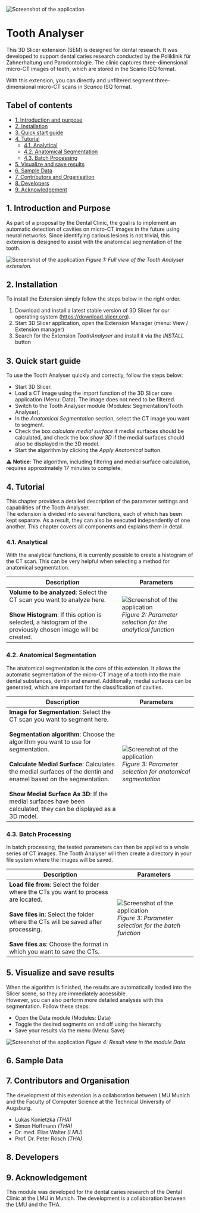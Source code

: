 ![Screenshot of the application](./Screenshots/Logo_ToothAnalyser.png)

# Tooth Analyser
This 3D Slicer extension (SEM) is designed for dental research. It was developed to support
dental caries research conducted by the Poliklinik für Zahnerhaltung und Parodontologie.
The clinic captures three-dimensional micro-CT images of teeth, which are stored in the Scanio ISQ format.

With this extension, you can directly and unfiltered segment three-dimensional micro-CT scans in *Scanco* ISQ format.

## Tabel of contents
- [1. Introduction and purpose](#1-introduction-and-purpose)
- [2. Installation](#2-installation)
- [3. Quick start guide](#3-quick-start-guide)
- [4. Tutorial](#4-tutorial)
  - [4.1. Analytical](#41-analytical)
  - [4.2. Anatomical Segmentation](#42-anatomical-segmentation)
  - [4.3. Batch Processing](#43-batch-processing)
- [5. Visualize and save results](#5-visualize-and-save-results)
- [6. Sample Data](#6-sample-data)
- [7. Contributors and Organisation](#7-contributors-and-organisation)
- [8. Developers](#8-developers)
- [9. Acknowledgement](#9-acknowledgement)

## 1. Introduction and Purpose
As part of a proposal by the Dental Clinic, the goal is to implement an automatic detection of cavities on
micro-CT images in the future using neural networks. Since identifying carious lesions is not trivial, this
extension is designed to assist with the anatomical segmentation of the tooth.


![Screenshot of the application](./Screenshots/slicerFullView.png)
*Figure 1: Full view of the Tooth Analyser extension.*

## 2. Installation
To install the Extension simply follow the steps below in the right order.
1. Download and install a latest stable version of 3D Slicer for our operating system (https://download.slicer.org).
2. Start 3D Slicer application, open the Extension Manager (menu: View / Extension manager)
3. Search for the Extension _ToothAnalyser_ and install it via the _INSTALL_ button

## 3. Quick start guide
To use the Tooth Analyser quickly and correctly, follow the steps below:

- Start 3D Slicer.  
- Load a CT image using the import function of the 3D Slicer core application (Menu: Data). The image does not need to be filtered.  
- Switch to the Tooth Analyser module (Modules: Segmentation/Tooth Analyser).  
- In the _Anatomical Segmentation_ section, select the CT image you want to segment.  
- Check the box _calculate medial surface_ if medial surfaces should be calculated, and check the box _show 3D_ if the medial surfaces should also be displayed in the 3D model.  
- Start the algorithm by clicking the _Apply Anatomical_ button.

⚠️ **Notice**: The algorithm, including filtering and medial surface calculation, requires approximately 17 minutes to complete.

## 4. Tutorial
This chapter provides a detailed description of the parameter settings and capabilities of the Tooth Analyser.  
The extension is divided into several functions, each of which has been kept separate. As a result, they can also
be executed independently of one another. This chapter covers all components and explains them in detail.

### 4.1. Analytical
With the analytical functions, it is currently possible to create a histogram of the CT scan. This can be very
helpful when selecting a method for anatomical segmentation.

| Description                                                                                                                                                                                 | Parameters                                                                                                                                   |
|----------------------------------------------------------------------------------------------------------------------------------------------------------------------------------|----------------------------------------------------------------------------------------------------------------------------------------------|
| **Volume to be analyzed**: Select the CT scan you want to analyze here.<br/><br/>**Show Histogram**: If this option is selected, a histogram of the previously chosen image will be created. | ![Screenshot of the application](./Screenshots/slicerAnalyticsParameter.png)<br/>*Figure 2: Parameter selection for the analytical function* |


### 4.2. Anatomical Segmentation
The anatomical segmentation is the core of this extension. It allows the automatic segmentation of the
micro-CT image of a tooth into the main dental substances, dentin and enamel. Additionally, medial surfaces can
be generated, which are important for the classification of cavities.

| Description                                                                                                                                                                                                                                                                                                                                                                                                                 | Parameters                                                                                                                              |
|------------------------------------------------------------------------------------------------------------------------------------------------------------------------------------------------------------------------------------------------------------------------------------------------------------------------------------------------------------------------------------------------------------------------------|-----------------------------------------------------------------------------------------------------------------------------------------|
| **Image for Segmentation**: Select the CT scan you want to segment here.<br/><br/> **Segmentation algorithm**: Choose the algorithm you want to use for segmentation.<br/><br/> **Calculate Medial Surface**: Calculates the medial surfaces of the dentin and enamel based on the segmentation.<br/><br/> **Show Medial Surface As 3D**: If the medial surfaces have been calculated, they can be displayed as a 3D model.  | ![Screenshot of the application](./Screenshots/slicerASParameter.png) <br/> *Figure 3: Parameter selection for anatomical segmentation* |


### 4.3. Batch Processing
In batch processing, the tested parameters can then be applied to a whole series of CT images. The Tooth Analyser
will then create a directory in your file system where the images will be saved.


| Description                                                                                                                                                                                                                                                        | Parameters                                                                                                                           |
|---------------------------------------------------------------------------------------------------------------------------------------------------------------------------------------------------------------------------------------------------------------------|--------------------------------------------------------------------------------------------------------------------------------------|
| **Load file from**: Select the folder where the CTs you want to process are located.<br/><br/> **Save files in**: Select the folder where the CTs will be saved after processing.<br/><br/> **Save files as**: Choose the format in which you want to save the CTs. | ![Screenshot of the application](./Screenshots/slicerBatchParameter.png)<br/> *Figure 3: Parameter selection for the batch function* |

## 5. Visualize and save results
When the algorithm is finished, the results are automatically loaded into the Slicer scene, so they are immediately accessible.  
However, you can also perform more detailed analyses with this segmentation. Follow these steps:
- Open the Data module (Modules: Data)  
- Toggle the desired segments on and off using the hierarchy  
- Save your results via the menu (Menu: Save)

![Screenshot of the application](./Screenshots/ResultatAS.gif)
*Figure 4: Result view in the module Data*

## 6. Sample Data


## 7. Contributors and Organisation
The development of this extension is a collaboration between LMU Munich and the Faculty of Computer Science at the
Technical University of Augsburg.

- Lukas Konietzka _(THA)_
- Simon Hoffmann _(THA)_
- Dr. med. Elias Walter _(LMU)_
- Prof. Dr. Peter Rösch _(THA)_

## 8. Developers

## 9. Acknowledgement
This module was developed for the dental caries research of the Dental Clinic at
the LMU in Munich. The development is a collaboration between the LMU and the THA.




